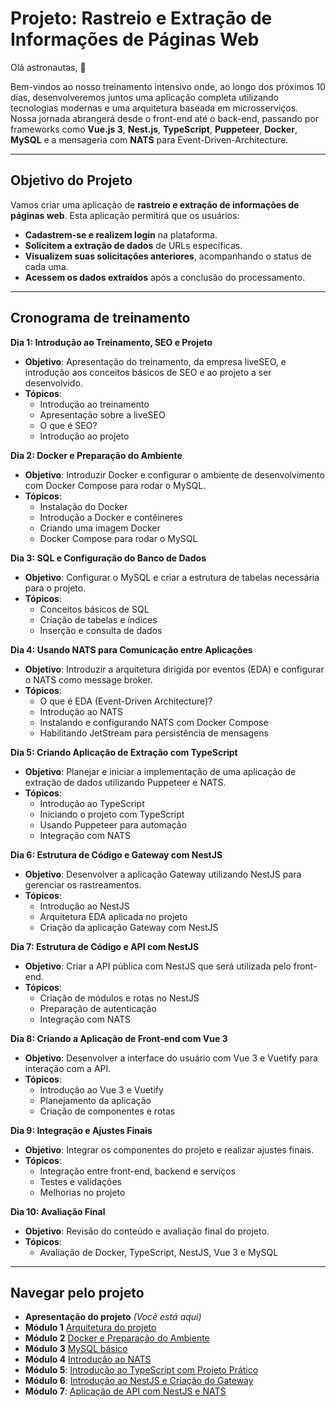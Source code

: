 # Projeto: Rastreio e Extração de Informações de Páginas Web

Olá astronautas, 🚀

Bem-vindos ao nosso treinamento intensivo onde, ao longo dos próximos 10 dias, desenvolveremos juntos uma aplicação completa utilizando tecnologias modernas e uma arquitetura baseada em microsserviços. Nossa jornada abrangerá desde o front-end até o back-end, passando por frameworks como **Vue.js 3**, **Nest.js**, **TypeScript**, **Puppeteer**, **Docker**, **MySQL** e a mensageria com **NATS** para Event-Driven-Architecture.

---

## Objetivo do Projeto

Vamos criar uma aplicação de **rastreio e extração de informações de páginas web**. Esta aplicação permitirá que os usuários:

- **Cadastrem-se e realizem login** na plataforma.
- **Solicitem a extração de dados** de URLs específicas.
- **Visualizem suas solicitações anteriores**, acompanhando o status de cada uma.
- **Acessem os dados extraídos** após a conclusão do processamento.

---

## Cronograma de treinamento

**Dia 1: Introdução ao Treinamento, SEO e Projeto**

- **Objetivo**: Apresentação do treinamento, da empresa liveSEO, e introdução aos conceitos básicos de SEO e ao projeto a ser desenvolvido.
- **Tópicos**:
  - Introdução ao treinamento
  - Apresentação sobre a liveSEO
  - O que é SEO?
  - Introdução ao projeto

**Dia 2: Docker e Preparação do Ambiente**

- **Objetivo**: Introduzir Docker e configurar o ambiente de desenvolvimento com Docker Compose para rodar o MySQL.
- **Tópicos**:
  - Instalação do Docker
  - Introdução a Docker e contêineres
  - Criando uma imagem Docker
  - Docker Compose para rodar o MySQL

**Dia 3: SQL e Configuração do Banco de Dados**

- **Objetivo**: Configurar o MySQL e criar a estrutura de tabelas necessária para o projeto.
- **Tópicos**:
  - Conceitos básicos de SQL
  - Criação de tabelas e índices
  - Inserção e consulta de dados

**Dia 4: Usando NATS para Comunicação entre Aplicações**

- **Objetivo**: Introduzir a arquitetura dirigida por eventos (EDA) e configurar o NATS como message broker.
- **Tópicos**:
  - O que é EDA (Event-Driven Architecture)?
  - Introdução ao NATS
  - Instalando e configurando NATS com Docker Compose
  - Habilitando JetStream para persistência de mensagens

**Dia 5: Criando Aplicação de Extração com TypeScript**

- **Objetivo**: Planejar e iniciar a implementação de uma aplicação de extração de dados utilizando Puppeteer e NATS.
- **Tópicos**:
  - Introdução ao TypeScript
  - Iniciando o projeto com TypeScript
  - Usando Puppeteer para automação
  - Integração com NATS

**Dia 6: Estrutura de Código e Gateway com NestJS**

- **Objetivo**: Desenvolver a aplicação Gateway utilizando NestJS para gerenciar os rastreamentos.
- **Tópicos**:
  - Introdução ao NestJS
  - Arquitetura EDA aplicada no projeto
  - Criação da aplicação Gateway com NestJS

**Dia 7: Estrutura de Código e API com NestJS**

- **Objetivo**: Criar a API pública com NestJS que será utilizada pelo front-end.
- **Tópicos**:
  - Criação de módulos e rotas no NestJS
  - Preparação de autenticação
  - Integração com NATS

**Dia 8: Criando a Aplicação de Front-end com Vue 3**

- **Objetivo**: Desenvolver a interface do usuário com Vue 3 e Vuetify para interação com a API.
- **Tópicos**:
  - Introdução ao Vue 3 e Vuetify
  - Planejamento da aplicação
  - Criação de componentes e rotas

**Dia 9: Integração e Ajustes Finais**

- **Objetivo**: Integrar os componentes do projeto e realizar ajustes finais.
- **Tópicos**:
  - Integração entre front-end, backend e serviços
  - Testes e validações
  - Melhorias no projeto

**Dia 10: Avaliação Final**

- **Objetivo**: Revisão do conteúdo e avaliação final do projeto.
- **Tópicos**:
  - Avaliação de Docker, TypeScript, NestJS, Vue 3 e MySQL

---

## Navegar pelo projeto
- **Apresentação do projeto** *(Você está aqui)*
- **Módulo 1** [Arquitetura do projeto](./dia1/README.md)
- **Módulo 2** [Docker e Preparação do Ambiente](./dia2/README.md)
- **Módulo 3** [MySQL básico](./dia3/README.md)
- **Módulo 4** [Introdução ao NATS](./dia4/README.md)
- **Módulo 5**: [Introdução ao TypeScript com Projeto Prático](./dia5/README.md)
- **Módulo 6**: [Introdução ao NestJS e Criação do Gateway](./dia6/README.md)
- **Módulo 7**: [Aplicação de API com NestJS e NATS](./dia7/README.md)
